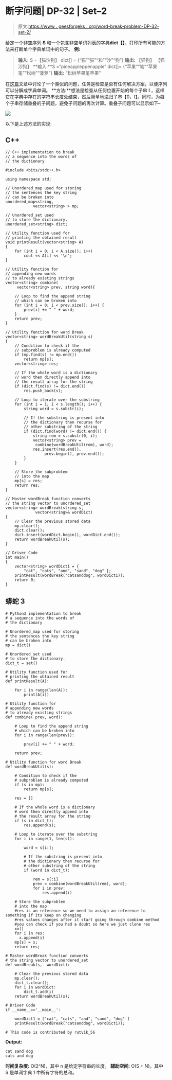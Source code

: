# 断字问题| DP-32 | Set–2

> 原文:[https://www . geesforgeks . org/word-break-problem-DP-32-set-2/](https://www.geeksforgeeks.org/word-break-problem-dp-32-set-2/)

给定一个非空序列 **S** 和一个包含非空单词列表的字典**dict【】**，打印所有可能的方法来打断单个字典单词中的句子。
**例:**

> **输入:** S =【猫沙狗】
> dict[] = {“猫”“猫”“和”“沙”“狗”}
> **输出:**
> 【猫狗】
> 【猫沙狗】
> **输入:**S =“pineappleppenapple”
> dict[]= {“苹果”“笔”“苹果笔”“松树”“菠萝”}
> **输出:**
> “松树苹果笔苹果”

在[这篇](https://www.google.com/url?client=internal-element-cse&cx=009682134359037907028:tj6eafkv_be&q=https://www.geeksforgeeks.org/word-break-problem-dp-32/&sa=U&ved=2ahUKEwi5p6rt4PfoAhXS6nMBHdExC8AQFjAAegQIAhAB&usg=AOvVaw0y2qpfXcC5JjCedKX6ub5n)文章中讨论了一个类似的问题，任务是检查是否有任何解决方案，以便序列可以分解成字典单词。
**方法:**想法是检查从任何位置开始的每个子串 **I** ，这样它在字典中存在的字符串长度处结束，然后简单地递归子串【0，I】。同时，为每个子串存储重叠的子问题，避免子问题的再次计算。重叠子问题可以显示如下–

![](img/f8a1c7840dfe1a9b9e283410df88c258.png)

以下是上述方法的实现:

## C++

```
// C++ implementation to break
// a sequence into the words of
// the dictionary

#include <bits/stdc++.h>

using namespace std;

// Unordered_map used for storing
// the sentences the key string
// can be broken into
unordered_map<string,
            vector<string> > mp;

// Unordered_set used
// to store the dictionary.
unordered_set<string> dict;

// Utility function used for
// printing the obtained result
void printResult(vector<string> A)
{
    for (int i = 0; i < A.size(); i++)
        cout << A[i] << '\n';
}

// Utility function for
// appending new words
// to already existing strings
vector<string> combine(
     vector<string> prev, string word){

    // Loop to find the append string
    // which can be broken into
    for (int i = 0; i < prev.size(); i++) {
        prev[i] += " " + word;
    }
    return prev;
}

// Utility function for word Break
vector<string> wordBreakUtil(string s)
{  
    // Condition to check if the
    // subproblem is already computed
    if (mp.find(s) != mp.end())
        return mp[s];
    vector<string> res;

    // If the whole word is a dictionary
    // word then directly append into
    // the result array for the string
    if (dict.find(s) != dict.end())
        res.push_back(s);

    // Loop to iterate over the substring
    for (int i = 1; i < s.length(); i++) {
        string word = s.substr(i);

        // If the substring is present into
        // the dictionary then recurse for
        // other substring of the string
        if (dict.find(word) != dict.end()) {
            string rem = s.substr(0, i);
            vector<string> prev =
             combine(wordBreakUtil(rem), word);
            res.insert(res.end(),
                 prev.begin(), prev.end());
        }
    }

    // Store the subproblem
    // into the map
    mp[s] = res;
    return res;
}

// Master wordBreak function converts
// the string vector to unordered_set
vector<string> wordBreak(string s,
             vector<string>& wordDict)
{
    // Clear the previous stored data
    mp.clear();
    dict.clear();
    dict.insert(wordDict.begin(), wordDict.end());
    return wordBreakUtil(s);
}

// Driver Code
int main()
{
    vector<string> wordDict1 = {
        "cat", "cats", "and", "sand", "dog" };
    printResult(wordBreak("catsanddog", wordDict1));
    return 0;
}
```

## 蟒蛇 3

```
# Python3 implementation to break
# a sequence into the words of
# the dictionary

# Unordered_map used for storing
# the sentences the key string
# can be broken into
mp = dict()

# Unordered_set used
# to store the dictionary.
dict_t = set()

# Utility function used for
# printing the obtained result
def printResult(A):

    for i in range(len(A)):
        print(A[i])

# Utility function for
# appending new words
# to already existing strings
def combine( prev, word):

    # Loop to find the append string
    # which can be broken into
    for i in range(len(prev)):

        prev[i] += " " + word;

    return prev;

# Utility function for word Break
def wordBreakUtil(s):

    # Condition to check if the
    # subproblem is already computed
    if (s in mp):
        return mp[s];

    res = []

    # If the whole word is a dictionary
    # word then directly append into
    # the result array for the string
    if (s in dict_t):
        res.append(s);

    # Loop to iterate over the substring
    for i in range(1, len(s)):

        word = s[i:];

        # If the substring is present into
        # the dictionary then recurse for
        # other substring of the string
        if (word in dict_t):

            rem = s[:i]
            prev = combine(wordBreakUtil(rem), word);
            for i in prev:
                res.append(i)

    # Store the subproblem
    # into the map
    #res is an reference so we need to assign an reference to something if its keep on changing
    #res values changes after it start going through combine method
    #you can check if you had a doubt so here we just clone res
    x=[]
    for i in res:
      x.append(i)
    mp[s] = x;
    return res;

# Master wordBreak function converts
# the string vector to unordered_set
def wordBreak(s,  wordDict):

    # Clear the previous stored data
    mp.clear();
    dict_t.clear();
    for i in wordDict:
        dict_t.add(i)
    return wordBreakUtil(s);

# Driver Code
if __name__=='__main__':

    wordDict1 = ["cat", "cats", "and", "sand", "dog" ]
    printResult(wordBreak("catsanddog", wordDict1));

# This code is contributed by rutvik_56
```

**Output:** 

```
cat sand dog
cats and dog
```

**时间复杂度:** O(2^N)，其中 n 是给定字符串的长度。
**辅助空间:** O(S + N)。其中 S 是单词字典 1 中所有字符的总和。